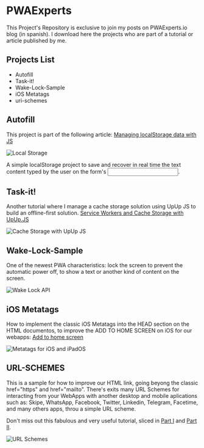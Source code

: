 # PWAExperts
This Project's Repository is exclusive to join my posts on PWAExperts.io blog (in spanish). I download here the projects who are part of a tutorial or article published by me.

## Projects List
* Autofill
* Task-it!
* Wake-Lock-Sample
* iOS Metatags
* uri-schemes

## Autofill
This project is part of the following article: [Managing localStorage data with JS](https://pwaexperts.io/tutoriales/gestiona-javascript-datos-almacenando-localstorage)

![Local Storage](https://pwaexperts.io/static/images/tutorials/1/screenshot_1.jpg)

A simple localStorage project to save and recover in real time the text content typed by the user on the form's <input texts>.

## Task-it!
Another tutorial where I manage a cache storage solution using UpUp JS to build an offline-first solution. [Service Workers and Cache Storage with UpUp.JS](https://pwaexperts.io/tutoriales/offline-first-service-workers-cache-storage-upup-js)

![Cache Storage with UpUp JS](https://pwaexpertsio.s3.eu-central-1.amazonaws.com/tutoriales/5fddbdc140951d542873b953/service-worker-running.jpg)

## Wake-Lock-Sample
One of the newest PWA characteristics: lock the screen to prevent the automatic power off, to show a text or another kind of content on the screen.

![Wake Lock API](https://pwaexpertsio.s3.eu-central-1.amazonaws.com/tutoriales/603be99473a284515ad5acc7/wakelock-api.jpg)

## iOS Metatags
How to implement the classic iOS Metatags into the HEAD section on the HTML documentos, to improve the ADD TO HOME SCREEN on iOS for our webapps: [Add to home screen](https://pwaexperts.io/tutoriales/agregar-pwa-escritorio-ios)

![Metatags for iOS and iPadOS](https://pwaexperts.io/static/images/tutorials/2/screenshot_3.jpg)

## URL-SCHEMES
This is a sample for how to improve our HTML link, going beyong the classic href="https" and href="mailto". There's exits many URL Schemes for interacting from your WebApps with another desktop and mobile aplications such as: Skipe, WhatsApp, Facebook, Twitter, Linkedin, Telegram, Facetime, and many others apps, throu a simple URL scheme.

Don't miss out this fabulous and very useful tutorial, sliced in [Part I](https://www.pwaexperts.io/tutoriales/interactividad-hipervinculos-uri-schemes-pwa-1) and [Part II](https://www.pwaexperts.io/tutoriales/interactividad-hipervinculos-uri-schemes-pwa-2).

![URL Schemes](https://pwaexperts.io/static/images/tutorials/8/screen-1.jpg)
